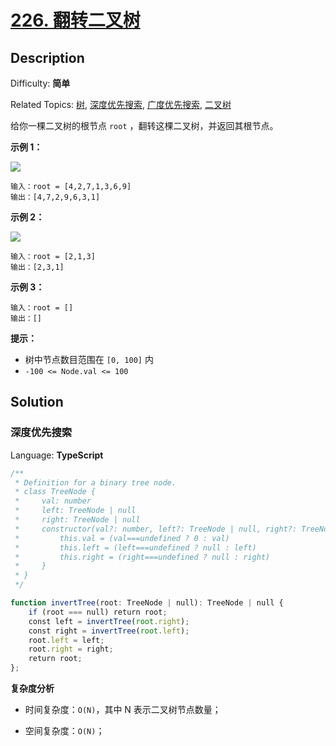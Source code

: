 # [226\. 翻转二叉树](https://leetcode.cn/problems/invert-binary-tree/)

## Description

Difficulty: **简单**  

Related Topics: [树](https://leetcode.cn/tag/tree/), [深度优先搜索](https://leetcode.cn/tag/depth-first-search/), [广度优先搜索](https://leetcode.cn/tag/breadth-first-search/), [二叉树](https://leetcode.cn/tag/binary-tree/)

给你一棵二叉树的根节点 `root` ，翻转这棵二叉树，并返回其根节点。

**示例 1：**

![](https://assets.leetcode.com/uploads/2021/03/14/invert1-tree.jpg)

```
输入：root = [4,2,7,1,3,6,9]
输出：[4,7,2,9,6,3,1]
```

**示例 2：**

![](https://assets.leetcode.com/uploads/2021/03/14/invert2-tree.jpg)

```
输入：root = [2,1,3]
输出：[2,3,1]
```

**示例 3：**

```
输入：root = []
输出：[]
```

**提示：**

* 树中节点数目范围在 `[0, 100]` 内
* `-100 <= Node.val <= 100`

## Solution

### 深度优先搜索

Language: **TypeScript**

```typescript
/**
 * Definition for a binary tree node.
 * class TreeNode {
 *     val: number
 *     left: TreeNode | null
 *     right: TreeNode | null
 *     constructor(val?: number, left?: TreeNode | null, right?: TreeNode | null) {
 *         this.val = (val===undefined ? 0 : val)
 *         this.left = (left===undefined ? null : left)
 *         this.right = (right===undefined ? null : right)
 *     }
 * }
 */

function invertTree(root: TreeNode | null): TreeNode | null {
    if (root === null) return root;
    const left = invertTree(root.right);
    const right = invertTree(root.left);
    root.left = left;
    root.right = right;
    return root;
};
```

**复杂度分析**

- 时间复杂度：`O(N)`，其中 N 表示二叉树节点数量；

- 空间复杂度：`O(N)`；


